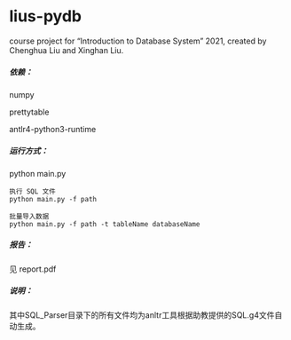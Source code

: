 # lius-pydb

course project for “Introduction to Database System” 2021, created by Chenghua Liu and Xinghan Liu.

##### 依赖：

numpy

prettytable

antlr4-python3-runtime

##### 运行方式：

python main.py

```
执行 SQL 文件
python main.py -f path

批量导入数据
python main.py -f path -t tableName databaseName
```



##### 报告：

见 report.pdf

##### 说明：

其中SQL_Parser目录下的所有文件均为anltr工具根据助教提供的SQL.g4文件自动生成。

